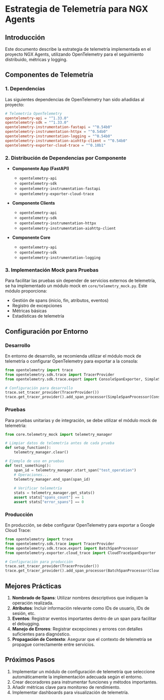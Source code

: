 # Estrategia de Telemetría para NGX Agents

## Introducción

Este documento describe la estrategia de telemetría implementada en el proyecto NGX Agents, utilizando OpenTelemetry para el seguimiento distribuido, métricas y logging.

## Componentes de Telemetría

### 1. Dependencias

Las siguientes dependencias de OpenTelemetry han sido añadidas al proyecto:

```toml
# Telemetría OpenTelemetry
opentelemetry-api = "^1.33.0"
opentelemetry-sdk = "^1.33.0"
opentelemetry-instrumentation-fastapi = "^0.54b0"
opentelemetry-instrumentation-httpx = "^0.54b0"
opentelemetry-instrumentation-logging = "^0.54b0"
opentelemetry-instrumentation-aiohttp-client = "^0.54b0"
opentelemetry-exporter-cloud-trace = "^0.10b1"
```

### 2. Distribución de Dependencias por Componente

- **Componente App (FastAPI)**
  - `opentelemetry-api`
  - `opentelemetry-sdk`
  - `opentelemetry-instrumentation-fastapi`
  - `opentelemetry-exporter-cloud-trace`

- **Componente Clients**
  - `opentelemetry-api`
  - `opentelemetry-sdk`
  - `opentelemetry-instrumentation-httpx`
  - `opentelemetry-instrumentation-aiohttp-client`

- **Componente Core**
  - `opentelemetry-api`
  - `opentelemetry-sdk`
  - `opentelemetry-instrumentation-logging`

### 3. Implementación Mock para Pruebas

Para facilitar las pruebas sin depender de servicios externos de telemetría, se ha implementado un módulo mock en `core/telemetry_mock.py`. Este módulo proporciona:

- Gestión de spans (inicio, fin, atributos, eventos)
- Registro de excepciones
- Métricas básicas
- Estadísticas de telemetría

## Configuración por Entorno

### Desarrollo

En entorno de desarrollo, se recomienda utilizar el módulo mock de telemetría o configurar OpenTelemetry para exportar a la consola:

```python
from opentelemetry import trace
from opentelemetry.sdk.trace import TracerProvider
from opentelemetry.sdk.trace.export import ConsoleSpanExporter, SimpleSpanProcessor

# Configuración para desarrollo
trace.set_tracer_provider(TracerProvider())
trace.get_tracer_provider().add_span_processor(SimpleSpanProcessor(ConsoleSpanExporter()))
```

### Pruebas

Para pruebas unitarias y de integración, se debe utilizar el módulo mock de telemetría:

```python
from core.telemetry_mock import telemetry_manager

# Limpiar datos de telemetría antes de cada prueba
def setup_function():
    telemetry_manager.clear()

# Ejemplo de uso en pruebas
def test_something():
    span_id = telemetry_manager.start_span("test_operation")
    # Operaciones...
    telemetry_manager.end_span(span_id)
    
    # Verificar telemetría
    stats = telemetry_manager.get_stats()
    assert stats["spans_count"] == 1
    assert stats["error_spans"] == 0
```

### Producción

En producción, se debe configurar OpenTelemetry para exportar a Google Cloud Trace:

```python
from opentelemetry import trace
from opentelemetry.sdk.trace import TracerProvider
from opentelemetry.sdk.trace.export import BatchSpanProcessor
from opentelemetry.exporter.cloud_trace import CloudTraceSpanExporter

# Configuración para producción
trace.set_tracer_provider(TracerProvider())
trace.get_tracer_provider().add_span_processor(BatchSpanProcessor(CloudTraceSpanExporter()))
```

## Mejores Prácticas

1. **Nombrado de Spans**: Utilizar nombres descriptivos que indiquen la operación realizada.
2. **Atributos**: Incluir información relevante como IDs de usuario, IDs de sesión, etc.
3. **Eventos**: Registrar eventos importantes dentro de un span para facilitar el debugging.
4. **Manejo de Errores**: Registrar excepciones y errores con detalles suficientes para diagnóstico.
5. **Propagación de Contexto**: Asegurar que el contexto de telemetría se propague correctamente entre servicios.

## Próximos Pasos

1. Implementar un módulo de configuración de telemetría que seleccione automáticamente la implementación adecuada según el entorno.
2. Crear decoradores para instrumentar funciones y métodos importantes.
3. Añadir métricas clave para monitoreo de rendimiento.
4. Implementar dashboards para visualización de telemetría.
